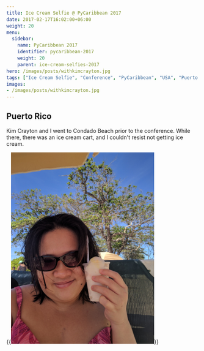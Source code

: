```yaml
---
title: Ice Cream Selfie @ PyCaribbean 2017
date: 2017-02-17T16:02:00+06:00
weight: 20
menu:
  sidebar:
    name: PyCaribbean 2017
    identifier: pycaribbean-2017
    weight: 20
    parent: ice-cream-selfies-2017
hero: /images/posts/withkimcrayton.jpg
tags: ["Ice Cream Selfie", "Conference", "PyCaribbean", "USA", "Puerto Rico"]
images:
- /images/posts/withkimcrayton.jpg
---
```


## Puerto Rico

Kim Crayton and I went to Condado Beach prior to the conference. While there,
there was an ice cream cart, and I couldn't resist not getting ice cream.

{{<img src="pycaribbean.jpg" height="500">}}

